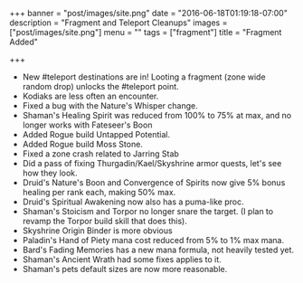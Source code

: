 +++
banner = "post/images/site.png"
date = "2016-06-18T01:19:18-07:00"
description = "Fragment and Teleport Cleanups"
images = ["post/images/site.png"]
menu = ""
tags = ["fragment"]
title = "Fragment Added"

+++
* New #teleport destinations are in! Looting a fragment (zone wide random drop) unlocks the #teleport point. 
* Kodiaks are less often an encounter.
* Fixed a bug with the Nature's Whisper change.
* Shaman's Healing Spirit was reduced from 100% to 75% at max, and no longer works with Fateseer's Boon
* Added Rogue build Untapped Potential.
* Added Rogue build Moss Stone.
* Fixed a zone crash related to Jarring Stab
* Did a pass of fixing Thurgadin/Kael/Skyshrine armor quests, let's see how they look.
* Druid's Nature's Boon and Convergence of Spirits now give 5% bonus healing per rank each, making 50% max.
* Druid's Spiritual Awakening now also has a puma-like proc.
* Shaman's Stoicism and Torpor no longer snare the target. (I plan to revamp the Torpor build skill that does this).
* Skyshrine Origin Binder is more obvious
* Paladin's Hand of Piety mana cost reduced from 5% to 1% max mana.
* Bard's Fading Memories has a new mana formula, not heavily tested yet.
* Shaman's Ancient Wrath had some fixes applies to it.
* Shaman's pets default sizes are now more reasonable.
<!--more-->

